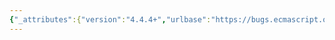 ```yaml
---
{"_attributes":{"version":"4.4.4+","urlbase":"https://bugs.ecmascript.org/","maintainer":"dherman@mozilla.com"},"bug":{"bug_id":2073,"creation_ts":"2013-10-21 10:53:00 -0700","short_desc":"`String.prototype.at` (improved `String.prototype.charAt`)","delta_ts":"2015-10-15 17:11:55 -0700","product":"Draft for 7th Edition","component":"New feature suggestons","version":"unspecified","rep_platform":"All","op_sys":"All","bug_status":"RESOLVED","resolution":"INVALID","priority":"Normal","bug_severity":"major","everconfirmed":true,"reporter":{"uid":"mathias","name":"Mathias Bynens"},"assigned_to":{"uid":"allen","name":"Allen Wirfs-Brock"},"cc":["brterlso","mathias","waldron.rick"],"long_desc":[{"commentid":5915,"comment_count":0,"who":{"uid":"mathias","name":"Mathias Bynens"},"bug_when":"2013-10-21 10:53:27 -0700","thetext":"Proposal from https://mail.mozilla.org/pipermail/es-discuss/2013-October/034240.html:\n\n## String.prototype.at(pos)\n\nNOTE: Returns a single-element String containing the code point at element position `pos` in the String `value` resulting from converting the `this` object to a String. If there is no element at that position, the result is the empty String. The result is a String value, not a String object.\n\nWhen the `at` method is called with one argument `pos`, the following steps are taken:\n\n01. Let `O` be `CheckObjectCoercible(this value)`.\n02. Let `S` be `ToString(O)`.\n03. `ReturnIfAbrupt(S)`.\n04. Let `position` be `ToInteger(pos)`.\n05. `ReturnIfAbrupt(position)`.\n06. Let `size` be the number of elements in `S`.\n07. If `position < 0` or `position ≥ size`, return the empty String.\n08. Let `first` be the code unit at index `position` in the String `S`.\n09. Let `cuFirst` be the code unit value of the element at index `0` in the String `first`.\n10. If `cuFirst < 0xD800` or `cuFirst > 0xDBFF` or `position + 1 = size`, then return `first`.\n11. Let `cuSecond` be the code unit value of the element at index `position + 1` in the String `S`.\n12. If `cuSecond < 0xDC00` or `cuSecond > 0xDFFF`, then return `first`.\n13. Let `second` be the code unit at index `position + 1` in the string `S`.\n14. Let `cp` be `(first – 0xD800) × 0x400 + (second – 0xDC00) + 0x10000`.\n15. Return the elements of the UTF-16 Encoding (clause 6) of `cp`.\n\nThe `length` of the `at` function is `1`.\n\nNOTE: The `at` function is intentionally generic; it does not require that its `this` value be a String object. Therefore it can be transferred to other kinds of objects for use as a method.\n\nHere’s a polyfill based on this algorithm: http://mths.be/at\n\nTests: https://github.com/mathiasbynens/String.prototype.at/blob/master/tests/tests.js"},{"commentid":14811,"comment_count":1,"who":{"uid":"brterlso","name":"Brian Terlson"},"bug_when":"2015-10-15 17:11:55 -0700","thetext":"This is already being tracked as part of the standard proposal process so a bug is not necessary."}]}}
---
```

